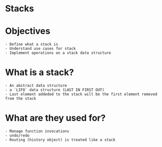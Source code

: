 # Stacks

# Objectives
    - Define what a stack is
    - Understand use cases for stack
    - Implement operations on a stack data structure

# What is a stack?
    - An abstract data structure
    - a `LIFO` data structure (LAST IN FIRST OUT)
    - Last element addeded to the stack will be the first element removed from the stack

# What are they used for?
    - Manage function invocations
    - undo/redo
    - Routing (history object) is treated like a stack